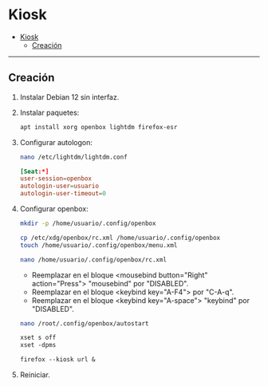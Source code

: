 # Kiosk

- [Kiosk](#kiosk)
  - [Creación](#creación)

---

## Creación

1. Instalar Debian 12 sin interfaz.

2. Instalar paquetes:

    ```sh
    apt install xorg openbox lightdm firefox-esr
    ```

3. Configurar autologon:

    ```sh
    nano /etc/lightdm/lightdm.conf
    ```

    ```conf
    [Seat:*]
    user-session=openbox
    autologin-user=usuario
    autologin-user-timeout=0
    ```

4. Configurar openbox:

    ```sh
    mkdir -p /home/usuario/.config/openbox

    cp /etc/xdg/openbox/rc.xml /home/usuario/.config/openbox
    touch /home/usuario/.config/openbox/menu.xml
    ```

    ```sh
    nano /home/usuario/.config/openbox/rc.xml
    ```

    - Reemplazar en el bloque \<mousebind button="Right" action="Press"> "mousebind" por "DISABLED".
    - Reemplazar en el bloque \<keybind key="A-F4"> por "C-A-q".
    - Reemplazar en el bloque \<keybind key="A-space"> "keybind" por "DISABLED".

    ```sh
    nano /root/.config/openbox/autostart
    ```

    ```xorg
    xset s off
    xset -dpms

    firefox --kiosk url &
    ```

5. Reiniciar.
